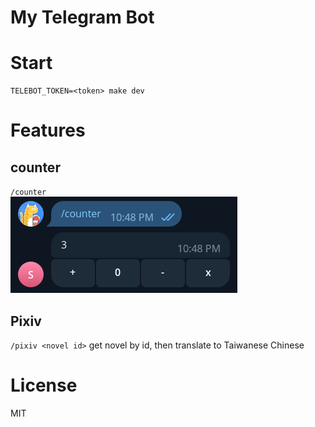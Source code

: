 # My Telegram Bot

# Start

```
TELEBOT_TOKEN=<token> make dev
```

# Features

## counter

`/counter`  
![counter](./img/counter.png)

## Pixiv
`/pixiv <novel id>`
get novel by id, then translate to Taiwanese Chinese

# License

MIT
